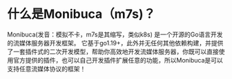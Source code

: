 # 什么是Monibuca（m7s)？

Monibuca(发音：模拟不卡，m7s是其缩写，类似k8s) 是一个开源的Go语言开发的流媒体服务器开发框架。 它基于go1.19+，此外并无任何其他依赖构建，并提供了一套插件式的二次开发模型，帮助你高效地开发流媒体服务器，你既可以直接使用官方提供的插件，也可以自己开发插件扩展任意的功能，所以Monibuca是可以支持任意流媒体协议的框架！